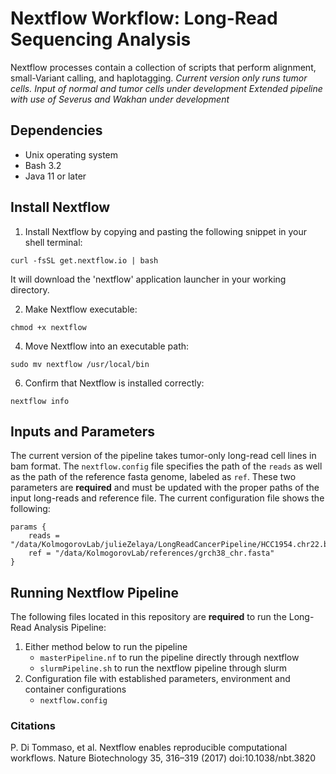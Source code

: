 # Nextflow Workflow: Long-Read Sequencing Analysis
Nextflow processes contain a collection of scripts that perform alignment, small-Variant calling, and haplotagging.
*Current version only runs tumor cells. Input of normal and tumor cells under development*
*Extended pipeline with use of Severus and Wakhan under development*


## Dependencies
- Unix operating system
- Bash 3.2
- Java 11 or later


## Install Nextflow
1. Install Nextflow by copying and pasting the following snippet in your shell terminal: 

```
curl -fsSL get.nextflow.io | bash
```

It will download the 'nextflow' application launcher in your working directory.


2. Make Nextflow executable:

```
chmod +x nextflow
```  

4. Move Nextflow into an executable path:

```
sudo mv nextflow /usr/local/bin
```  
  
6. Confirm that Nextflow is installed correctly:

```
nextflow info 
```

## Inputs and Parameters
The current version of the pipeline takes tumor-only long-read cell lines in bam format. The `nextflow.config` file specifies the path of the `reads` as well as the path of the reference fasta genome, labeled as `ref`. These two parameters are **required** and must be updated with the proper paths of the input long-reads and reference file. The current configuration file shows the following:

```
params {
    reads = "/data/KolmogorovLab/julieZelaya/LongReadCancerPipeline/HCC1954.chr22.bam"
    ref = "/data/KolmogorovLab/references/grch38_chr.fasta"
}
```

## Running Nextflow Pipeline
The following files located in this repository are **required** to run the Long-Read Analysis Pipeline: 
1. Either method below to run the pipeline
    - `masterPipeline.nf` to run the pipeline directly through nextflow
    - `slurmPipeline.sh` to run the nextflow pipeline through slurm
2. Configuration file with established parameters, environment and container configurations
   - `nextflow.config` 


### Citations
P. Di Tommaso, et al. Nextflow enables reproducible computational workflows. Nature Biotechnology 35, 316–319 (2017) doi:10.1038/nbt.3820

